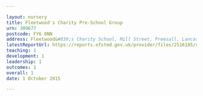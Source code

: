 ```yaml
---

layout: nursery
title: Fleetwood's Charity Pre-School Group
urn: 309677
postcode: FY6 0NN
address: Fleetwood&#039;s Charity School, Mill Street, Preesall, Lancashire, FY6 0NN
latestReportUrl: https://reports.ofsted.gov.uk/provider/files/2516185/urn/309677.pdf
teaching: 1
development: 1
leadership: 1
outcomes: 1
overall: 1
date: 1 October 2015

---
```

